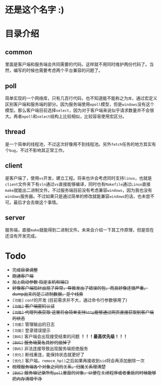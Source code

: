 # 还是这个名字 :)
# 目录介绍
## common
里面是客户端和服务端会共同需要的代码，这样就不用同时维护两份代码了。当然，编写的时候也需要考虑两个平台兼容的问题了。

## poll
简单实现的一个网络库，只有几百行代码，也不知道能不能称之为`库`，通过宏定义区别客户端和服务端的部分。因为服务端使用`epoll`模型，但是`windows`没有这个模型。那么客户端目前选择`select`，因为对于客户端来说似乎请求数量并不会很大。再者`epoll`和`select`结构上比较相似，比较容易使用宏区分。

## thread
是一个简单的线程池，不过这次好像用不到线程池。另外`fetch`任务的地方其实有个`bug`，不过不影响其正常工作。

## client
是客户端了，使用`vs`开发，建立工程。将来也许会考虑同时支持`linux`，也就是`client`文件夹下有`sln`通过`vs`直接能够编译，同时也有`Makefile`通过`Linux`直接`make`就能出二进制文件。不过服务端目前没有考虑兼容`windows`，因为我也没有`windows`服务器。不过如果只是通过简单的修改就能兼容`windows`的话，也未尝不可。最后才会去做这个事情。

## server
服务端，直接`make`就能得到二进制文件。未来会介绍一下其工作原理，但是现在还没有开发完成。

# Todo
+ ~~完成目录调整~~
+ ~~跑通客户端~~
+ ~~加上启动参数 指定主机和端口~~
+ ~~好像客户端指针出现了异常，导致发出了错误的包，而且好像还很严重。dump出来的是二进制数据，是个线索~~
+ `[功能]` `conf`的开发 (目前需求并不大，通过命令行参数够用了)
+ ~~`[功能]` 客户端密码认证~~
+ ~~`[功能]` 代理列表获取 这里将会简单支持`http`能够通过网页直接获取到客户端的状态~~
+ `[功能]` 管理输出的日志
+ `[功能]` 登录错误提示
+ `[BUG]` 客户端会出现接受结束的问题 **！！！最高优先级！！！**
+ ~~`[BUG]` 服务端莫名其妙的崩掉了~~
+ `[BUG]` 非法连接导致出现服务端拒绝服务
+ `[优化]` 断线重连，能保持状态就更好了
+ `[优化]` 客户端，`remoce_hp()`之后如果再接收到`sid`将会再添加删除一次
+ ~~梳理服务端各个对象之间的关系，归属关系理清楚~~
+ ~~`[BUG]` 服务端记录所有`poll`里面的对象，以便在关闭程序或者重启的时候能够把内存清理干净~~
